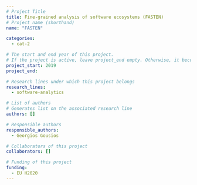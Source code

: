 ```yaml
---
# Project Title
title: Fine-grained analysis of software ecosystems (FASTEN)
# Project name (shorthand)
name: "FASTEN"

categories: 
  - cat-2

# The start and end year of this project.
# If the project is active, leave project_end empty. Otherwise, it becomes a past project.
project_start: 2019
project_end: 

# Research lines under which this project belongs
research_lines: 
  - software-analytics

# List of authors 
# Generates list on the associated research line
authors: []

# Responsible authors
responsible_authors:
  - Georgios Gousios

# Collaborators of this project
collaborators: []

# Funding of this project
funding:
  - EU H2020
---
```

